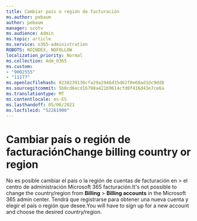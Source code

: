 ```yaml
---
title: Cambiar país o región de facturación
ms.author: pebaum
author: pebaum
manager: scotv
ms.audience: Admin
ms.topic: article
ms.service: o365-administration
ROBOTS: NOINDEX, NOFOLLOW
localization_priority: Normal
ms.collection: Adm_O365
ms.custom:
- "9002555"
- "11177"
ms.openlocfilehash: 8238239130cfa29a2946d35d62f0e68ad1dc9dd8
ms.sourcegitcommit: 5b0cd6ecd16798a421b9614cfd0f416d43e7ce6a
ms.translationtype: MT
ms.contentlocale: es-ES
ms.lasthandoff: 05/06/2021
ms.locfileid: "52261900"
---
```

# <a name="change-billing-country-or-region"></a><span data-ttu-id="9e89e-102">Cambiar país o región de facturación</span><span class="sxs-lookup"><span data-stu-id="9e89e-102">Change billing country or region</span></span>

<span data-ttu-id="9e89e-103">No es posible cambiar el país o la región de cuentas de facturación en  >   el centro de administración Microsoft 365 facturación.</span><span class="sxs-lookup"><span data-stu-id="9e89e-103">It's not possible to change the country/region from **Billing** > **Billing accounts** in the Microsoft 365 admin center.</span></span> <span data-ttu-id="9e89e-104">Tendrá que registrarse para obtener una nueva cuenta y elegir el país o región que desee.</span><span class="sxs-lookup"><span data-stu-id="9e89e-104">You will have to sign up for a new account and choose the desired country/region.</span></span> 